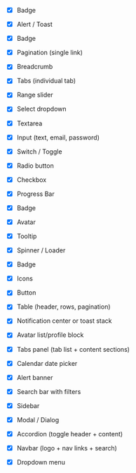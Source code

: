 - [x] Badge
- [x] Alert / Toast
- [x] Badge
- [x] Pagination (single link)
- [x] Breadcrumb
- [x] Tabs (individual tab)
- [x] Range slider
- [x] Select dropdown
- [x] Textarea
- [x] Input (text, email, password)
- [x] Switch / Toggle
- [x] Radio button
- [x] Checkbox
- [x] Progress Bar
- [x] Badge
- [x] Avatar
- [x] Tooltip
- [x] Spinner / Loader
- [x] Badge
- [x] Icons
- [x] Button


- [x] Table (header, rows, pagination)
- [x] Notification center or toast stack
- [x] Avatar list/profile block
- [x] Tabs panel (tab list + content sections)
- [x] Calendar date picker
- [x] Alert banner
- [x] Search bar with filters
- [x] Sidebar
- [x] Modal / Dialog
- [x] Accordion (toggle header + content)
- [x] Navbar (logo + nav links + search)
- [x] Dropdown menu